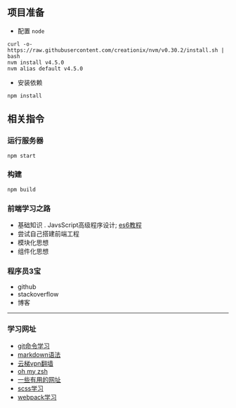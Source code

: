 ## 项目准备

* 配置 `node`

 ```
 curl -o- https://raw.githubusercontent.com/creationix/nvm/v0.30.2/install.sh | bash
 nvm install v4.5.0
 nvm alias default v4.5.0
 ```
* 安装依赖

 ```
 npm install
 ```

## 相关指令

### 运行服务器
```
npm start
```

### 构建
```
npm build
```

### 前端学习之路
* 基础知识 . JavsScript高级程序设计; [es6教程](http://es6.ruanyifeng.com/)
* 尝试自己搭建前端工程
* 模块化思想
* 组件化思想

### 程序员3宝
* github
* stackoverflow
* 博客

---

### 学习网址
* [git命令学习](http://www.liaoxuefeng.com/wiki/0013739516305929606dd18361248578c67b8067c8c017b000)
* [markdown语法](http://wowubuntu.com/markdown/)
* [云梯vpn翻墙](https://www.yuntiweb.com/)
* [oh my zsh](https://github.com/robbyrussell/oh-my-zsh)
* [一些有用的网址](https://github.com/liu-dongyu/userful-website)
* [scss学习](http://sass.bootcss.com/)
* [webpack学习](https://github.com/liu-dongyu/frontend-notes/issues/16)
